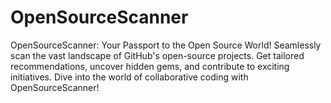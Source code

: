 # OpenSourceScanner
OpenSourceScanner: Your Passport to the Open Source World! Seamlessly scan the vast landscape of GitHub's open-source projects. Get tailored recommendations, uncover hidden gems, and contribute to exciting initiatives. Dive into the world of collaborative coding with OpenSourceScanner!
